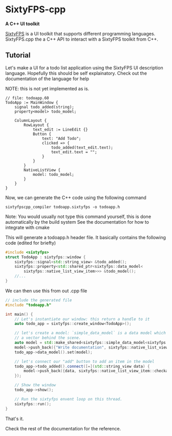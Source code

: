 # SixtyFPS-cpp

**A C++ UI toolkit**

[SixtyFPS](/README.md) is a UI toolkit that supports different programming languages.
SixtyFPS.cpp the a C++ API to interact with a SixtyFPS toolkit from C++.

## Tutorial

Let's make a UI for a todo list application using the SixtyFPS UI description language.
Hopefully this should be self explainatory. Check out the documentation of the language for help

NOTE: this is not yet implemented as is.

```sixtyfps
// file: todoapp.60
TodoApp := MainWindow {
    signal todo_added(string);
    property<model> todo_model;

    ColumnLayout {
        RowLayout {
            text_edit := LineEdit {}
            Button {
                text: "Add Todo";
                clicked => {
                    todo_added(text_edit.text);
                    text_edit.text = "";
                }
            }
        }
        NativeListView {
            model: todo_model;
        }
    }
}
```

Now, we can generate the C++ code using the following command

```
sixtyfpscpp_compiler todoapp.sixtyfps -o todoapp.h
```

Note: You would usually not type this command yourself, this is done automatically by the build system
See the documentation for how to integrate with cmake

This will generate a todoapp.h header file. It basically contains the following code
(edited for briefty)

```C++
#include <sixtyfps>
struct TodoApp : sixtyfps::window {
    sixtyfps::signal<std::string_view> &todo_added();
    sixtyfps::property<std::shared_ptr<sixtyfps::data_model<
        sixtyfps::native_list_view_item>>> &todo_model();
    //...
}
```

We can then use this from out .cpp file

```C++
// include the generated file
#include "todoapp.h"

int main() {
    // Let's instantiate our window: this return a handle to it
    auto todo_app = sixtyfps::create_window<TodoApp>();

    // let's create a model: `simple_data_model` is a data model which is simply backed by
    // a vector behind the scene.
    auto model = std::make_shared<sixtyfps::simple_data_model<sixtyfps::native_list_view_item>>();
    model->push_back({"Write documentation", sixtyfps::native_list_view_item::checkable });
    todo_app->data_model().set(model);

    // let's connect our "add" button to add an item in the model
    todo_app->todo_added().connect([=](std::string_view data) {
        model->push_back({data, sixtyfps::native_list_view_item::checkable})
    });

    // Show the window
    todo_app->show();

    // Run the sixtyfps envent loop on this thread.
    sixtyfps::run();
}
```

That's it.

Check the rest of the documentation for the reference.
